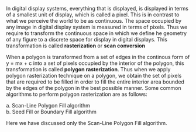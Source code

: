 In digital display systems, everything that is displayed, is displayed in terms of a smallest unit of display, which is called a pixel. This is in contrast to what we perceive the world to be as continuous. The space occupied by any image in digital display system is measured in terms of pixels. Thus we require to transform the continuous space in which we define he geometry of any figure to a discrete space for display in digital displays. This transformation is called **rasterization** or **scan conversion**  

When a polygon is transformed from a set of edges in the continous form of y = mx + c into a set of pixels occupied by the interior of the polygon, this transformation is called **polygon rasterization**. Thus when we apply polygon rasterization technique on a polygon, we obtain the set of pixels that are required to be filled in order to fill the entire interior area bounded by the edges of the polygon in the best possible manner. Some common algorithms to perform polygon rasterization are as follows:  

  a. Scan-Line Polygon Fill algorithm  
  b. Seed Fill or Boundary Fill algorithm  

Here we have discussed only the Scan-Line Polygon Fill algorithm.    